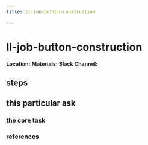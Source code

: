 ```yaml
---
title: ll-job-button-construction

---
```


# ll-job-button-construction

**Location:** 
**Materials:** 
**Slack Channel:** 

## steps

## this particular ask

### the core task

### references